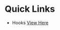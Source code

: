# Quick Links

- Hooks [View Here](https://github.com/YashChavanWeb/React-Notes/tree/main/src/hooks)
